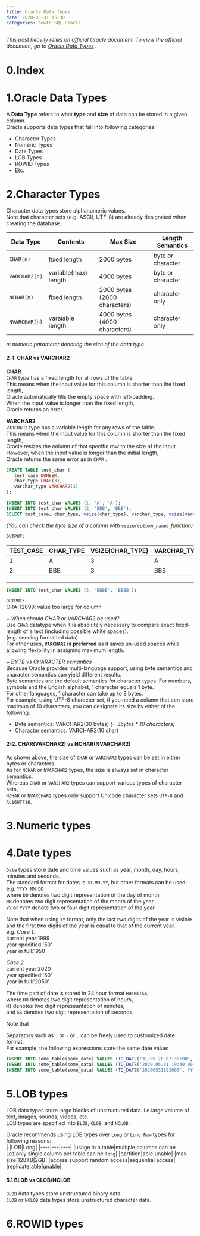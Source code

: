 ```yaml
---
title: Oracle Data Types
date: 2020-05-31 15:30
categories: howto SQL Oracle
---
```


*This post heavily relies on official Oracle document. To view the official document, go to [Oracle Data Types](https://docs.oracle.com/cd/B28359_01/server.111/b28318/datatype.htm#CNCPT012) .*

# 0.Index

# 1.Oracle Data Types

A **Data Type** refers to what **type** and **size** of data can be stored in a given column.  
Oracle supports data types that fall into following categories:  
* Character Types
* Numeric Types
* Date Types
* LOB Types
* ROWID Types
* Etc.

# 2.Character Types

Character data types store alphanumeric values.   
Note that character sets (e.g. ASCII, UTF-8) are already designated when creating the database.  

|Data Type|Contents|Max Size|Length Semantics|
|---------|--------|----|----------------|
|`CHAR(n)`   |fixed length|2000 bytes|byte or character|
|`VARCHAR2(n)`|variable(max) length|4000 bytes|byte or character|
|`NCHAR(n)`|fixed length|2000 bytes (2000 characters)|character only|
|`NVARCHAR(n)`|varaiable length|4000 bytes (4000 characters)|character only|

*n: numeric parameter denoting the size of the data type*  

#### 2-1. CHAR vs VARCHAR2 ####  
**CHAR**  
`CHAR` type has a fixed length for all rows of the table.  
This means when the input value for this column is shorter than the fixed length,  
Oracle automatically fills the empty space with left-padding.  
When the input value is longer than the fixed length,  
Oracle returns an error.  

**VARCHAR2**  
`VARCHAR2` type has a variable length for any rows of the table.  
This means when the input value for this column is shorter than the fixed length,  
Oracle resizes the column of that specific row to the size of the input.  
However, when the input value is longer than the initial length,  
Oracle returns the same error as in `CHAR` .  

```SQL
CREATE TABLE test_char (
   test_case NUMBER,
   char_type CHAR(3),
   varchar_type VARCHAR2(3)
);

INSERT INTO test_char VALUES (1, 'A', 'A');
INSERT INTO test_char VALUES (2, 'BBB', 'BBB');
SELECT test_case, char_type, vsize(char_type), varchar_type, vsize(varchar_type) from test_char;
```
*(You can check the byte size of a column with `vsize(column_name)` function)*  

`OUTPUT:`  

|TEST_CASE|CHAR_TYPE|VSIZE(CHAR_TYPE)|VARCHAR_TYPE|VSIZE(VARCHAR_TYPE)|
|---------|---------|----------------|------------|-------------------|
|1|A|3|A|1|
|2|BBB|3|BBB|3|


---

```SQL
INSERT INTO test_char VALUES (3, 'BBBB', 'BBBB'); 
```
`OUTPUT:`  
ORA-12899: value too large for column  

*+ When should CHAR or VARCHAR2 be used?*  
Use `CHAR` datatype when it is absolutely necessary to compare exact fixed-length of a text (including possible white spaces).  
(e.g. sending formatted data)  
For other uses, **`VARCHAR2` is preferred** as it saves un-used spaces while allowing flexibility in assigning maximum length.  

*+ BYTE vs CHARACTER semantics*  
Because Oracle provides multi-language support, using byte semantics and character semantics can yield different results.  
Byte semantics are the default semantics for character types.
For numbers, symbols and the English alphabet, 1 character equals 1 byte.  
For other languages, 1 character can take up to 3 bytes.  
For example, using UTF-8 character set, if you need a column that can store maximun of 10 characters, you can designate its size by either of the following:  
+ Byte semantics: VARCHAR2(30 bytes) *(= 3bytes * 10 characters)*
+ Character semantics: VARCHAR2(10 char)  


#### 2-2. CHAR(VARCHAR2) vs NCHAR(NVARCHAR2) ####  
As shown above, the size of `CHAR` or `VARCHAR2` types can be set in either bytes or characters.  
As for `NCHAR` or `NVARCHAR2` types, the size is always set in character semantics.  
Whereas `CHAR` or `VARCHAR2` types can support various types of character sets,  
`NCHAR` or `NVARCHAR2` types only support Unicode character sets `UTF-8` and `AL16UTF16`.  

# 3.Numeric types  

# 4.Date types  
`Date` types store date and time values such as year, month, day, hours, minutes and seconds.  
The standard format for dates is `DD-MM-YY`, but other formats can be used: e.g. `YYYY.MM.DD`  
where `DD` denotes two digit representation of the day of month,  
`MM` denotes two digit representation of the month of the year,  
`YY` or `YYYY` denote two or four digit representation of the year.  

Note that when using `YY` format, only the last two digits of the year is visible and the first two digits of the year is equal to that of the current year.  
e.g. 
*Case 1.*  
current year:1999  
year specified:'50'  
year in full:1950  

*Case 2.*  
current year:2020  
year specified:'50'  
year in full:'2050'  

The time part of date is stored in 24 hour format `HH:MI:SS`,  
where `HH` denotes two digit representation of hours,  
`MI` denotes two digit represeantation of minutes,  
and `SS` denotes two digit representation of seconds.  

Note that 

Separators such as `:` or `-` or `.` can be freely used to customized date format.  
For example, the following expressions store the same date value:  

```SQL
INSERT INTO some_table(some_date) VALUES (TO_DATE('31-05-20 07:30:00','DD-MM-YY HH:MI:SS PM'));
INSERT INTO some_table(some_data) VALUES (TO_DATE('2020.05.31 19:30:00','YYYY.MM.DD HH24:MI:SS'));
INSERT INTO some_table(some_data) VALUES (TO_DATE('20200531193000','YYYYMMDDHH24MISS'));
```

# 5.LOB types  

LOB data types store large blocks of unstructured data. i.e.large volume of text, images, sounds, videos, etc.  
LOB types are specified into `BLOB`, `CLOB`, and `NCLOB`.  

Oracle recommends using LOB types over `Long` or `Long Raw` types for following reasons:  
|    |LOB|Long|
|----|---|----|
|usage in a table|multiple columns can be `LOB`|only single column per table can be `long`|
|partition|able|unable|
|max size|128TB|2GB|
|access support|random access|sequential access|
|replicate|able|unable|

#### 5.1 BLOB vs CLOB/NCLOB ####  
`BLOB` data types store unstructured binary data.   
`CLOB` or `NCLOB` data types store unstructured character data.

# 6.ROWID types


